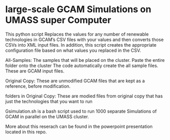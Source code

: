 # large-scale GCAM Simulations on UMASS super Computer

This python script Replaces the values for any number of renewable technologies in GCAM’s CSV files with your values and then converts those CSVs into XML input files. In addition, this script creates the appropriate configuration file based on what values you replaced in the CSV. 


All-Samples: The samples that will be placed on the cluster. Paste the entire folder onto the cluster
The code automatically create the all sample files. These are GCAM input files.

Original Copy: These are unmodified GCAM files that are kept as a reference, before modification.

folders in Original Copy: These are modied files from original copy that has just the technologies that you want to run



Gsimulation.sh is a bash script used to run 1000 separate Simulations of GCAM in parallel on the UMASS cluster.

More about this reserach can be found in the powerpoint presentation located in this repo.

